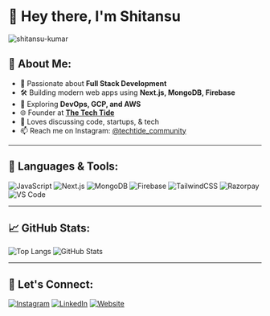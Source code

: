 # 👋 Hey there, I'm Shitansu

<img src="https://komarev.com/ghpvc/?username=shitansu-kumar&label=Profile%20views&color=0e75b6&style=flat" alt="shitansu-kumar" />

## 💫 About Me:
- 🧠 Passionate about **Full Stack Development**
- 🛠️ Building modern web apps using **Next.js, MongoDB, Firebase**
- 🔄 Exploring **DevOps, GCP, and AWS**
- 🌐 Founder at [**The Tech Tide**](https://thetechtide.site)
- 💬 Loves discussing code, startups, & tech
- 📫 Reach me on Instagram: [@techtide_community](https://instagram.com/techtide_community)

---

## 🚀 Languages & Tools:
![JavaScript](https://img.shields.io/badge/JavaScript-F7DF1E?style=for-the-badge&logo=javascript&logoColor=black)
![Next.js](https://img.shields.io/badge/Next.js-000?style=for-the-badge&logo=nextdotjs&logoColor=white)
![MongoDB](https://img.shields.io/badge/MongoDB-47A248?style=for-the-badge&logo=mongodb&logoColor=white)
![Firebase](https://img.shields.io/badge/Firebase-FFCA28?style=for-the-badge&logo=firebase&logoColor=black)
![TailwindCSS](https://img.shields.io/badge/TailwindCSS-06B6D4?style=for-the-badge&logo=tailwindcss&logoColor=white)
![Razorpay](https://img.shields.io/badge/Razorpay-02042B?style=for-the-badge&logo=razorpay&logoColor=white)
![VS Code](https://img.shields.io/badge/VSCode-007ACC?style=for-the-badge&logo=visual-studio-code&logoColor=white)

---

## 📈 GitHub Stats:
![Top Langs](https://github-readme-stats.vercel.app/api/top-langs/?username=shitansu-kumar&layout=compact&theme=radical)
![GitHub Stats](https://github-readme-stats.vercel.app/api?username=shitansu-kumar&show_icons=true&theme=tokyonight)

---

## 🔗 Let's Connect:
[![Instagram](https://img.shields.io/badge/-Instagram-%23E4405F?style=flat-square&logo=instagram&logoColor=white)](https://instagram.com/techtide_community)
[![LinkedIn](https://img.shields.io/badge/-LinkedIn-%230077B5?style=flat-square&logo=linkedin&logoColor=white)](https://linkedin.com/in/YOUR-LINKEDIN)
[![Website](https://img.shields.io/badge/-Website-333?style=flat-square&logo=google-chrome&logoColor=white)](https://thetechtide.site)
